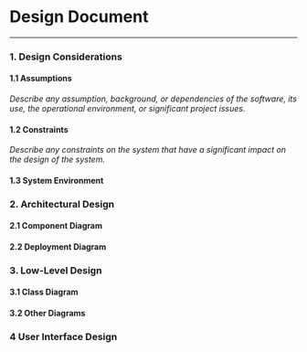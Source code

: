 # Design Document
---

### 1. Design Considerations


#### 1.1 Assumptions

*Describe any assumption, background, or dependencies of the software, its use, the operational environment, or significant project issues.*

#### 1.2 Constraints

*Describe any constraints on the system that have a significant impact on the design of the system.*

#### 1.3 System Environment


### 2. Architectural Design


#### 2.1 Component Diagram


#### 2.2 Deployment Diagram


### 3. Low-Level Design


#### 3.1 Class Diagram


#### 3.2 Other Diagrams


### 4 User Interface Design